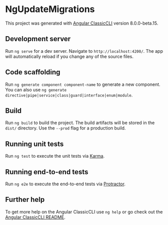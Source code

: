 # NgUpdateMigrations

This project was generated with [Angular ClassicCLI](https://github.com/angular/angular-cli) version 8.0.0-beta.15.

## Development server

Run `ng serve` for a dev server. Navigate to `http://localhost:4200/`. The app will automatically reload if you change any of the source files.

## Code scaffolding

Run `ng generate component component-name` to generate a new component. You can also use `ng generate directive|pipe|service|class|guard|interface|enum|module`.

## Build

Run `ng build` to build the project. The build artifacts will be stored in the `dist/` directory. Use the `--prod` flag for a production build.

## Running unit tests

Run `ng test` to execute the unit tests via [Karma](https://karma-runner.github.io).

## Running end-to-end tests

Run `ng e2e` to execute the end-to-end tests via [Protractor](https://www.protractortest.org/).

## Further help

To get more help on the Angular ClassicCLI use `ng help` or go check out the [Angular ClassicCLI README](https://github.com/angular/angular-cli/blob/main/README.md).
